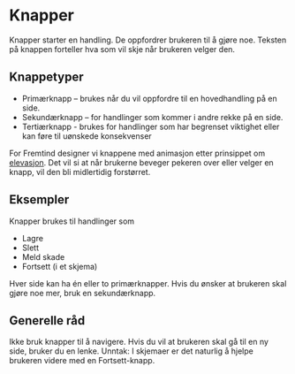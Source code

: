 # Knapper

Knapper starter en handling. De oppfordrer brukeren til å gjøre noe. Teksten på knappen forteller hva som vil skje når brukeren velger den.

## Knappetyper

-   Primærknapp – brukes når du vil oppfordre
    til en hovedhandling på en side.
-   Sekundærknapp – for handlinger som kommer i andre rekke på en side.
-   Tertiærknapp - brukes for handlinger som har begrenset viktighet eller kan føre til uønskede konsekvenser

For Fremtind designer vi knappene med animasjon etter prinsippet om [elevasjon](#). Det vil si at når brukerne beveger pekeren over eller velger en knapp, vil den bli midlertidig forstørret.

## Eksempler

Knapper brukes til handlinger som

-   Lagre
-   Slett
-   Meld skade
-   Fortsett (i et skjema)

Hver side kan ha én eller to primærknapper. Hvis du ønsker at brukeren skal gjøre noe mer, bruk en sekundærknapp.

## Generelle råd

Ikke bruk knapper til å navigere. Hvis du vil at brukeren skal gå til en ny side, bruker du en lenke. Unntak: I skjemaer er det naturlig å hjelpe brukeren videre med en Fortsett-knapp.
